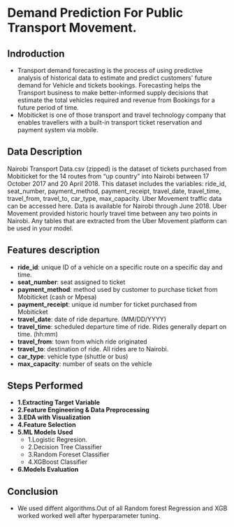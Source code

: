 # Demand Prediction For Public Transport Movement.
## Indroduction
* Transport demand forecasting is the process of using predictive analysis of historical data to estimate and predict customers' future demand for Vehicle and tickets bookings. Forecasting helps the Transport business to make better-informed supply decisions that estimate the total vehicles required and revenue from Bookings for a future period of time. 
* Mobiticket is one of those transport and travel technology company that enables travellers with a built-in transport ticket reservation and payment system via mobile.
## Data Description
Nairobi Transport Data.csv (zipped) is the dataset of tickets purchased from Mobiticket for the 14 routes from “up country” into Nairobi between 17 October 2017 and 20 April 2018. This dataset includes the variables: ride_id, seat_number, payment_method, payment_receipt, travel_date, travel_time, travel_from, travel_to, car_type, max_capacity. Uber Movement traffic data can be accessed here. Data is available for Nairobi through June 2018. Uber Movement provided historic hourly travel time between any two points in Nairobi. Any tables that are extracted from the Uber Movement platform can be used in your model.
## Features description
* **ride_id**: unique ID of a vehicle on a specific route on a specific day and time.
* **seat_number**: seat assigned to ticket
* **payment_method**: method used by customer to purchase ticket from Mobiticket (cash or Mpesa)
* **payment_receipt**: unique id number for ticket purchased from Mobiticket
* **travel_date**: date of ride departure. (MM/DD/YYYY)
* **travel_time**: scheduled departure time of ride. Rides generally depart on time. (hh:mm)
* **travel_from**: town from which ride originated
* **travel_to**: destination of ride. All rides are to Nairobi.
* **car_type**: vehicle type (shuttle or bus)
* **max_capacity**: number of seats on the vehicle
## Steps Performed
* **1.Extracting Target Variable**
* **2.Feature Engineering & Data Preprocessing**
* **3.EDA with Visualization**
* **4.Feature Selection**
* **5.ML Models Used**
    * 1.Logistic Regresion.
    * 2.Decision Tree Classifier
    * 3.Random Foreset Classifier
    * 4.XGBoost Classifier
* **6.Models Evaluation**
## Conclusion
* We used diffent algorithms.Out of all Random forest Regression and XGB worked worked well after hyperparameter tuning.

